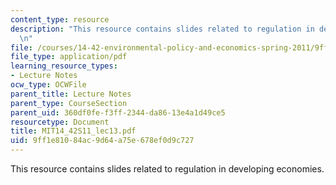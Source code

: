 ```yaml
---
content_type: resource
description: "This resource contains slides related to regulation in developing economies.\r\
  \n"
file: /courses/14-42-environmental-policy-and-economics-spring-2011/9ff1e81084ac9d64a75e678ef0d9c727_MIT14_42S11_lec13.pdf
file_type: application/pdf
learning_resource_types:
- Lecture Notes
ocw_type: OCWFile
parent_title: Lecture Notes
parent_type: CourseSection
parent_uid: 360df0fe-f3ff-2344-da86-13e4a1d49ce5
resourcetype: Document
title: MIT14_42S11_lec13.pdf
uid: 9ff1e810-84ac-9d64-a75e-678ef0d9c727
---
```

This resource contains slides related to regulation in developing economies.


